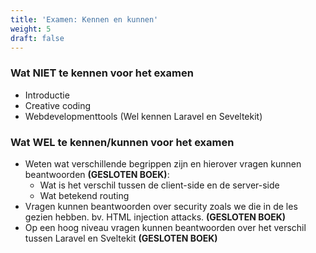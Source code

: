 ```yaml
---
title: 'Examen: Kennen en kunnen'
weight: 5
draft: false
---
```


### Wat **NIET** te kennen voor het examen
- Introductie
- Creative coding
- Webdevelopmenttools (Wel kennen Laravel en Seveltekit)

### Wat **WEL** te kennen/kunnen voor het examen
<!-- - HTML, CSS en JavaScript code kunnen lezen en begrijpen (**OPEN BOEK**: je mag de cursustekst hiervan afgedrukt meebrengen: door **_[hier](/files/openboek.pdf)_** te klikken kan je ze in pdf formaat downloaden) -->
- Weten wat verschillende begrippen zijn en hierover vragen kunnen beantwoorden **(GESLOTEN BOEK)**:
  - Wat is het verschil tussen de client-side en de server-side
  - Wat betekend routing
- Vragen kunnen beantwoorden over security zoals we die in de les gezien hebben. bv. HTML injection attacks. **(GESLOTEN BOEK)**
- Op een hoog niveau vragen kunnen beantwoorden over het verschil tussen Laravel en Sveltekit **(GESLOTEN BOEK)**

